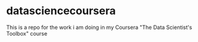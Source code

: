 datasciencecoursera
===================

This is a repo for the work i am doing in my Coursera "The Data Scientist's Toolbox" course
